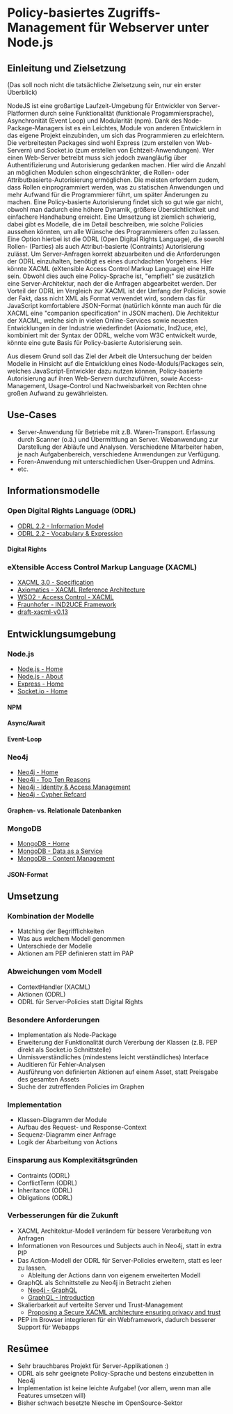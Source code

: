 # Policy-basiertes Zugriffs-Management für Webserver unter Node.js

## Einleitung und Zielsetzung
(Das soll noch nicht die tatsächliche Zielsetzung sein, nur ein erster Überblick)

NodeJS ist eine großartige Laufzeit-Umgebung für Entwickler von Server-Platformen durch seine Funktionalität (funktionale Progammiersprache), Asynchronität (Event Loop) und Modularität (npm). Dank des Node-Package-Managers ist es ein Leichtes, Module von anderen Entwicklern in das eigene Projekt einzubinden, um sich das Programmieren zu erleichtern. Die verbreitesten Packages sind wohl Express (zum erstellen von Web-Servern) und Socket.io (zum erstellen von Echtzeit-Anwendungen).
Wer einen Web-Server betreibt muss sich jedoch zwangläufig über Authentifizierung und Autorisierung gedanken machen. Hier wird die Anzahl an möglichen Modulen schon eingeschränkter, die Rollen- oder Attributbasierte-Autorisierung ermöglichen. Die meisten erfordern zudem, dass Rollen einprogrammiert werden, was zu statischen Anwendungen und mehr Aufwand für die Programmierer führt, um später Änderungen zu machen.
Eine Policy-basierte Autorisierung findet sich so gut wie gar nicht, obwohl man dadurch eine höhere Dynamik, größere Übersichtlichkeit und einfachere Handhabung erreicht. Eine Umsetzung ist ziemlich schwierig, dabei gibt es Modelle, die im Detail beschreiben, wie solche Policies aussehen könnten, um alle Wünsche des Programmierers offen zu lassen.
Eine Option hierbei ist die ODRL (Open Digital Rights Language), die sowohl Rollen- (Parties) als auch Attribut-basierte (Contraints) Autorisierung zulässt. Um Server-Anfragen korrekt abzuarbeiten und die Anforderungen der ODRL einzuhalten, benötigt es eines durchdachten Vorgehens. Hier könnte XACML (eXtensible Access Control Markup Language) eine Hilfe sein. Obwohl dies auch eine Policy-Sprache ist, "empfielt" sie zusätzlich eine Server-Architektur, nach der die Anfragen abgearbeitet werden. Der Vorteil der ODRL im Vergleich zur XACML ist der Umfang der Policies, sowie der Fakt, dass nicht XML als Format verwendet wird, sondern das für JavaScript komfortablere JSON-Format (natürlich könnte man auch für die XACML eine "companion specification" in JSON machen).
Die Architektur der XACML, welche sich in vielen Online-Services sowie neuesten Entwicklungen in der Industrie wiederfindet (Axiomatic, Ind2uce, etc), kombiniert mit der Syntax der ODRL, welche vom W3C entwickelt wurde, könnte eine gute Basis für Policy-basierte Autorisierung sein.

Aus diesem Grund soll das Ziel der Arbeit die Untersuchung der beiden Modelle in Hinsicht auf die Entwicklung eines Node-Moduls/Packages sein, welches JavaScript-Entwickler dazu nutzen können, Policy-basierte Autorisierung auf ihren Web-Servern durchzuführen, sowie Access-Management, Usage-Control und Nachweisbarkeit von Rechten ohne großen Aufwand zu gewährleisten.

## Use-Cases
- Server-Anwendung für Betriebe mit z.B. Waren-Transport. Erfassung durch Scanner (o.ä.) und Übermittlung an Server. Webanwendung zur Darstellung der Abläufe und Analysen. Verschiedene Mitarbeiter haben, je nach Aufgabenbereich, verschiedene Anwendungen zur Verfügung.
- Foren-Anwendung mit unterschiedlichen User-Gruppen und Admins.
- etc.

## Informationsmodelle

### Open Digital Rights Language (ODRL)
- [ODRL 2.2 - Information Model](https://www.w3.org/TR/odrl-model/)
- [ODRL 2.2 - Vocabulary & Expression](https://www.w3.org/TR/2018/REC-odrl-vocab-20180215/)

#### Digital Rights

### eXtensible Access Control Markup Language (XACML)
- [XACML 3.0 - Specification](http://docs.oasis-open.org/xacml/3.0/xacml-3.0-core-spec-os-en.html)
- [Axiomatics - XACML Reference Architecture](https://www.axiomatics.com/blog/xacml-reference-architecture/)
- [WSO2 - Access Control - XACML](https://docs.wso2.com/display/IS570/Access+Control+and+Entitlement+Management)
- [Fraunhofer - IND2UCE Framework](https://www.iese.fraunhofer.de/de/competencies/security/ind2uce-framework.html)
- [draft-xacml-v0.13](https://d9db56472fd41226d193-1e5e0d4b7948acaf6080b0dce0b35ed5.ssl.cf1.rackcdn.com/committees/xacml/repository/draft-xacml-schema-policy-13.pdf)

## Entwicklungsumgebung

### Node.js
- [Node.js - Home](https://nodejs.org/en/)
- [Node.js - About](https://nodejs.org/en/about/)
- [Express - Home](https://expressjs.com/de/)
- [Socket.io - Home](https://socket.io/)

#### NPM
#### Async/Await
#### Event-Loop

### Neo4j
- [Neo4j - Home](https://neo4j.com/)
- [Neo4j - Top Ten Reasons](https://neo4j.com/top-ten-reasons/)
- [Neo4j - Identity & Access Management](https://neo4j.com/use-cases/identity-and-access-management/)
- [Neo4j - Cypher Refcard](https://neo4j.com/docs/cypher-refcard/current/)

#### Graphen- vs. Relationale Datenbanken

### MongoDB
- [MongoDB - Home](https://www.mongodb.com/)
- [MongoDB - Data as a Service](https://www.mongodb.com/initiatives/data-as-a-service)
- [MongoDB - Content Management](https://www.mongodb.com/use-cases/content-management)

#### JSON-Format

## Umsetzung

### Kombination der Modelle
- Matching der Begrifflichkeiten
- Was aus welchem Modell genommen
- Unterschiede der Modelle
- Aktionen am PEP definieren statt im PAP

### Abweichungen vom Modell
- ContextHandler (XACML)
- Aktionen (ODRL)
- ODRL für Server-Policies statt Digital Rights

### Besondere Anforderungen
- Implementation als Node-Package
- Erweiterung der Funktionalität durch Vererbung der Klassen (z.B. PEP direkt als Socket.io Schnittstelle)
- Unmissverständliches (mindestens leicht verständliches) Interface
- Auditieren für Fehler-Analysen
- Ausführung von definierten Aktionen auf einem Asset, statt Preisgabe des gesamten Assets
- Suche der zutreffenden Policies im Graphen

### Implementation
- Klassen-Diagramm der Module
- Aufbau des Request- und Response-Context
- Sequenz-Diagramm einer Anfrage
- Logik der Abarbeitung von Actions

### Einsparung aus Komplexitätsgründen
- Contraints (ODRL)
- ConflictTerm (ODRL)
- Inheritance (ODRL)
- Obligations (ODRL)

### Verbesserungen für die Zukunft
- XACML Architektur-Modell verändern für bessere Verarbeitung von Anfragen
- Informationen von Resources und Subjects auch in Neo4j, statt in extra PIP
- Das Action-Modell der ODRL für Server-Policies erweitern, statt es leer zu lassen.
    - Ableitung der Actions dann von eigenem erweiterten Modell
- GraphQL als Schnittstelle zu Neo4j in Betracht ziehen
    - [Neo4j - GraphQL](https://neo4j.com/developer/graphql/)
    - [GraphQL - Introduction](https://graphql.github.io/learn/)
- Skalierbarkeit auf verteilte Server und Trust-Management
    - [Proposing a Secure XACML architecture ensuring privacy and trust](https://www.researchgate.net/profile/Hs_Venter/publication/228849158_Proposing_a_Secure_XACML_architecture_ensuring_privacy_and_trust/links/00463521dd0113e496000000/Proposing-a-Secure-XACML-architecture-ensuring-privacy-and-trust.pdf)
- PEP im Browser integrieren für ein Webframework, dadurch besserer Support für Webapps

## Re­sü­mee
- Sehr brauchbares Projekt für Server-Applikationen :)
- ODRL als sehr geeignete Policy-Sprache und bestens einzubetten in Neo4j
- Implementation ist keine leichte Aufgabe! (vor allem, wenn man alle Features umsetzen will)
- Bisher schwach besetzte Niesche im OpenSource-Sektor